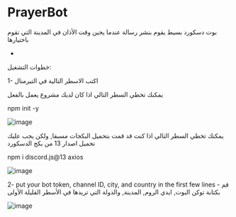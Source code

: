 # PrayerBot
بوت دسكورد بسيط يقوم بنشر رسالة عندما يحين وقت الأذان في المدينة التي تقوم باختيارها

-

خطوات التشغيل:


1- اكتب الاسطر التالية في التيرمنال

يمكنك تخطي السطر التالي اذا كان لديك مشروع يعمل بالفعل

npm init -y

![image](https://user-images.githubusercontent.com/69443406/229227978-28c80065-fde8-44db-9419-8073b110816e.png)


يمكنك تخطي السطر التالي اذا كنت قد قمت بتحميل البكجات  مسبقا, ولكن يجب عليك تحميل اصدار 13 من بكج الدسكورد

npm i discord.js@13 axios

![image](https://user-images.githubusercontent.com/69443406/229228130-335b0547-7f7e-4b56-b9b0-3b8163c39080.png)


2- put your bot token, channel ID, city, and country in the first few lines - قم بكتابة توكن البوت, ايدي الروم, المدينة, والدولة  التي تريدها في الأسطر القليلة الأولى  

![image](https://user-images.githubusercontent.com/69443406/229227550-ecc6b76f-9794-4e44-b809-84d18bf4a394.png)

